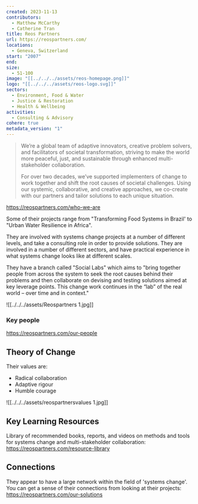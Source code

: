 ```yaml
---
created: 2023-11-13
contributors:
  - Matthew McCarthy
  - Catherine Tran
title: Reos Partners
url: https://reospartners.com/
locations:
  - Geneva, Switzerland
start: "2007"
end: 
size:
  - 51-100
image: "[[../../../assets/reos-homepage.png]]"
logo: "[[../../../assets/reos-logo.svg]]"
sectors:
  - Environment, Food & Water
  - Justice & Restoration
  - Health & Wellbeing
activities:
  - Consulting & Advisory
cohere: true
metadata_version: "1"
---
```

>We’re a global team of adaptive innovators, creative problem solvers, and facilitators of societal transformation, striving to make the world more peaceful, just, and sustainable through enhanced multi-stakeholder collaboration.
>
>For over two decades, we’ve supported implementers of change to work together and shift the root causes of societal challenges. Using our systemic, collaborative, and creative approaches, we co-create with our partners and tailor solutions to each unique situation.

https://reospartners.com/who-we-are

Some of their projects range from "Transforming Food Systems in Brazil' to "Urban Water Resilience in Africa".

They are involved with systems change projects at a number of different levels, and take a consulting role in order to provide solutions. They are involved in a number of different sectors, and have practical experience in what systems change looks like at different scales. 

They have a branch called "Social Labs" which aims to "bring together people from across the system to seek the root causes behind their problems and then collaborate on devising and testing solutions aimed at key leverage points. This change work continues in the “lab” of the real world – over time and in context."

![[../../../assets/Reospartners 1.jpg]]
### Key people 

https://reospartners.com/our-people

## Theory of Change 

Their values are:
- Radical collaboration
- Adaptive rigour
- Humble courage

![[../../../assets/reospartnersvalues 1.jpg]]

## Key Learning Resources 

Library of recommended books, reports, and videos on methods and tools for systems change and multi-stakeholder collaboration: https://reospartners.com/resource-library

## Connections 

They appear to have a large network within the field of 'systems change'. You can get a sense of their connections from looking at their projects: https://reospartners.com/our-solutions
